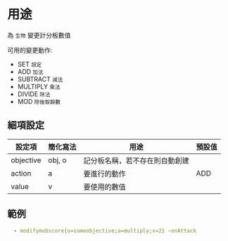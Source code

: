 用途
===========================

為 `生物` 變更計分板數值

可用的變更動作:

-   SET `設定`
-   ADD `加法`
-   SUBTRACT `減法`
-   MULTIPLY `乘法`
-   DIVIDE `除法`
-   MOD `除後取餘數`

細項設定
----------

| 設定項 | 簡化寫法 | 用途 | 預設值 |
|-----------|---------|----------------------------------------------------------------------------------------------------------------------------------|---------|
| objective | obj, o  | 記分板名稱，若不存在則自動創建 | |
| action| a   | 要進行的動作  | ADD |
| value | v   | 要使用的數值   | |

  
範例
----
```yml
  - modifymobscore{o=someobjective;a=multiply;v=2} ~onAttack
```